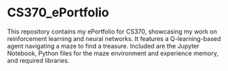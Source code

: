 # CS370_ePortfolio
This repository contains my ePortfolio for CS370, showcasing my work on reinforcement learning and neural networks. It features a Q-learning-based agent navigating a maze to find a treasure. Included are the Jupyter Notebook, Python files for the maze environment and experience memory, and required libraries.
